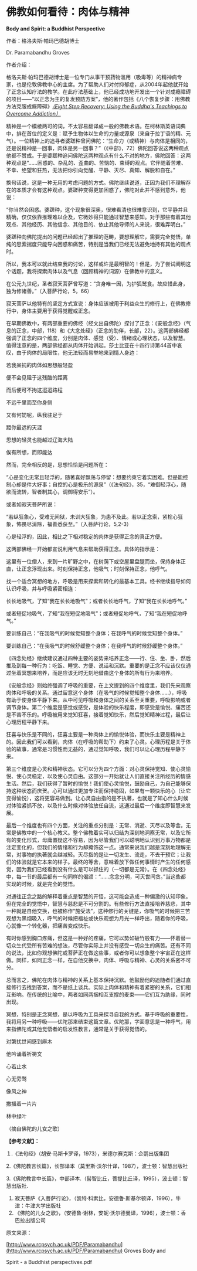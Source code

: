 # 佛教如何看待：肉体与精神

**Body and Spirit: a Buddhist Perspective**

作者：格洛夫斯·帕玛巴德胡博士

Dr. Paramabandhu Groves

作者介绍：

格洛夫斯·帕玛巴德胡博士是一位专门从事干预药物滥用（吸毒等）的精神病专家，也是伦敦佛教中心的主席。为了帮助人们对付抑郁症，从2004年起他就开始了正念认知疗法的教学。在此疗法基础上，他已经成功地开发出一个针对成瘾障碍的项目——“以正念为主的复发预防方案”，他的著作包括《八个恢复步骤：用佛教方法克服成瘾障碍》[_（Eight Step Recovery: Using the Buddha's Teachings to Overcome Addiction）_](https://www.amazon.cn/Eight-Step-Recovery-Using-the-Buddha-s-Teachings-to-Overcome-Addiction-Mason-John-Valerie/dp/1909314021/ref=sr_1_1?s=books&ie=UTF8&qid=1468813455&sr=1-1)

精神是一个模棱两可的词，不太容易翻译成一般的佛教术语。在柯林斯英语词典中，排在首位的定义是：赋予生物体以生命的力量或源泉（来自于拉丁语的精、元气）。一位精神上的追寻者婆蹉种曾问佛陀：“生命力（或精神）与肉体是相同的，还是说精神是一回事，肉体是另一回事？”（《中部》，72）佛陀回答说这两种观点他都不赞成。于是婆蹉种追问佛陀这两种观点有什么不对的地方，佛陀回答：这两种观点是“……困惑的、杂乱的、歪曲的、苦恼的、束缚的观点。它伴随着苦难、不幸、绝望和狂热，无法把你引向觉醒、平静、灭尽、真知、解脱和自在。”

换句话说，这是一种无用的考虑问题的方式。佛陀继续说道，正因为我们不理解存在的本质才会有这种观点。婆蹉种变得更加困惑了，佛陀对此并不感到意外，他说：

“你当然会困惑。婆蹉种，这个现象很深奥，很难看清也很难意识到，它平静并且精确，仅仅依靠推理难以企及，它微妙得只能通过智慧来感知。对于那些有着其他观点、其他经历、其他信念、其他目的、依止其他导师的人来说，很难弄明白。”

婆蹉种向佛陀提出的问题已经超出了推理的范畴，要想理解它，需要完全觉悟，单纯的思索揣度只能导向困惑和痛苦，特别是当我们已经无法避免地持有其他的观点时。

所以，我本可以就此结束我的讨论，这样或许是最明智的！但是，为了尝试阐明这个话题，我将探索肉体以及气息（回顾精神的词源）在佛教中的意义。

在公元九世纪，圣者寂天菩萨曾写道：“贪身唯一因，为护狐鹫食。故应惜此身，独为修诸善。”（入菩萨行论，5，66）

寂天菩萨以他特有的坚定方式宣说：身体应该被用于利益众生的修行上，在佛教修行中，身体主要用于获得觉醒或正念。

在早期佛教中，有两部重要的佛经（经文出自佛陀）探讨了正念：《安般念经》（气息的正念，中部，118）和《大念处经》（正念的助伴，长部，22）。这两部佛经都强调了正念的四个维度，分别是肉体、感觉（受）、情绪或心理状态，以及智慧。值得注意的是，两部佛经都从肉体开始讲起。莎士比亚在十四行诗第44首中哀叹，由于肉体的局限性，他无法轻而易举地来到情人身边：

若我呆钝的肉体如思想般轻盈

便不会见阻于这残酷的距离

而后便可不拘这迢迢路程

不远千里而至你身侧

又有何妨呢，纵我驻足于

距你最远的天涯

思想的轻灵也能越过辽海大陆

俟有所想，而即能达

然而，完全相反的是，思想恰恰是问题所在：

“心是变化无常且轻浮的，随著喜好飘荡与停留：想要约束它着实困难。但是能控制心却是件大好事；自控的心是极乐的源泉”（《法句经》，35，“难御轻浮心，随欲而流转，智者制其心，调御得安乐”）。

或者如寂天菩萨所说：

“若纵狂象心，受难无间狱，未训大狂象，为患不及此。若以正念索，紧栓心狂象，怖畏尽消除，福善悉获至。”（入菩萨行论，5,2-3）

心是轻浮的，因此，相比之下相对稳定的肉体是获得正念的真正方便。

这两部佛经一开始都宣说利用气息来帮助获得正念。具体的指示是：

这里有一位僧人，来到一片旷野之中，在树荫下或空屋里盘腿而坐，保持身体正直，让正念浮现出来。时刻保持正念，他吸气；时刻保持正念，他呼气。

找一个适合冥想的地方，呼吸是用来探索和转化的最基本工具。经书继续指导如何认识呼吸，并与呼吸紧密相连：

长长地吸气，了知“我在长长地吸气”；或者长长地呼气，了知“我在长长地呼气。”

或者短促地吸气，了知“我在短促地吸气”；或者短促地呼气，了知“我在短促地呼气。”

要训练自己：“在我吸气的时候觉知整个身体；在我呼气的时候觉知整个身体。”

要训练自己：“在我吸气的时候舒缓整个身体；在我呼气的时候舒缓整个身体。”

《四念处经》继续建议通过四种主要的姿势来培养正念——行、住、坐、卧，然后推及到每一种行为：吃饭、睡觉、方便、说话和沉默。重要的是正念不应该仅仅通过坐着冥想来培养，而是应该无时无刻地借由这个身体的所有行为来培养。

《安般念经》则始终强调了呼吸的重要，在上文提到的四个维度里，我们先来观察肉体和呼吸的关系。通过留意这个身体（在吸气的时候觉知整个身体……），呼吸有助于使身体平静下来。从中可见呼吸和身体之间的关系至关重要，呼吸影响或者调节身体。第二个维度是感觉或感受，是体验的快乐程度，即感受是愉悦、痛苦还是不苦不乐的。呼吸被用来觉知狂喜，接着觉知快乐，然后觉知精神过程，最后让心理历程平静下来。

狂喜与快乐是不同的，狂喜主要是一种肉体上的愉悦体验，而快乐主要是精神上的。因此我们可以看到，肉体（在呼吸的帮助下）约束了心灵。心理历程是关于体验的故事，通常是习惯性而无益的，通过觉知呼吸，我们可以让心理历程平静下来。

第三个维度是心灵和精神状态。它可以分为四个方面：对心灵保持觉知、使心灵愉悦、使心灵稳定，以及使心灵自由。这部分一开始就让人们直接关注所经历的情感生活。然后，我们获得了暂时的愉悦！我们使心灵愉悦，鼓励自己，为自己能够保持这种状态而庆贺。心可以通过更加专注而保持稳固，如果有一颗快乐的心（让它变得愉悦），这将更容易做到。让心灵自由指的是不执著，也就是了知心什么时候对体验紧抓不放，以及什么时候对体验放任自流，这通过最后一个维度即智慧来发展。

最后一个维度也有四个方面，关注的重点分别是：无常、消逝、灭尽以及等舍。无常是佛教中的一个核心教义。整个佛教着实可以归结为深刻地洞察无常，以及它所有的变化形式，毋庸置疑这不容易，因为尽管我们可以聪明地认识到万事万物都是注定变化的，但我们的情绪和行为却掩饰这一点。通常来说我们越是深刻地理解无常，对事物的执著就会越减轻。灭尽指的是让一切发生、流走，不去干预它；让我们的体验就是它本来的样子。最终的等舍，意味着放下做任何事情时产生的任何感觉，因为我们已经看到没有什么是可以抓住的（一切都是无常）。在《四念处经》中，每一节的最后都有一句同样的偈颂：“……念念分明，可灭世间贪。”当这些都实现的时候，就是完全的觉悟。

对通往正念之路的解释着重点是智慧的开悟，这可能会造成一种偏激的认知印象。但在完全的觉悟中，智慧与慈悲是不可分割的。有些修行方法直接培养慈悲，其中一种就是自他交换，也被称作“施受法”，这种修行的关键是，你吸气的时候把三苦观想为黑烟吸入，呼气的时候把福祉或快乐观想为月光一样呼出，随着你的呼吸，心就像一个转化器，把痛苦变成快乐。

有时你感到胸口疼痛，但这是一种好的疼痛，它可以势如破竹般有力——怀着替一切众生代受所有苦难的想法，尽管你实际上并没有感受一切众生的痛苦。还有不同的说法，比如你观想佛陀或菩萨正在做这些事，或者你可以想象整个宇宙正在这样做。同样，如同正念一样，在自他交换中，肉体、呼吸与精神、心灵的关系密不可分。

总而言之，佛陀在肉体与精神的关系上基本保持沉默。他鼓励他的追随者们通过直接修行去找到答案，而不是纸上谈兵。实际上肉体和精神有着紧密的关系，它们相互影响。在传统的比喻中，两者如同两捆相互支撑的麦束——它们互为助缘，同时出现。

冥想，特别是正念冥想，是以呼吸为工具来探寻自我的方式。基于呼吸的重要性，我将用另一种呼吸——优陀那来结束这篇文章。优陀那，字面意思是一种呼气，用来指佛陀或其他觉悟者的启发性教言，通常是关于获得觉悟的。

对繁扰世间感到麻木

他吟诵着祈祷文

心若止水

心无旁骛

像风之神

撒播着一片片

林中绿叶

（摘自佛陀的儿女之歌）

**【参考文献】：**

１.《法句经》（胡安·马斯卡罗译，1973），米德尔赛克斯：企鹅出版集团

2.《佛陀教言长篇》，长部译本（莫里斯·沃尔什译，1987），波士顿：智慧出版社

3.《佛陀教言中长篇》，中部译本.（髻智比丘，菩提比丘译，1995），波士顿：智慧出版社.

1. 寂天菩萨《入菩萨行论》，（凯特·科索比，安德鲁·斯基尔顿译，1996），牛津：牛津大学出版社
2. 《佛陀的儿女之歌》，（安德鲁·谢林，安妮·沃尔德曼译，1996），波士顿：香巴拉出版公司

原文来源：

[http://www.rcpsych.ac.uk/PDF/Paramabandhu](http://www.rcpsych.ac.uk/PDF/Paramabandhu) Groves Body and

Spirit - a Buddhist perspectivex.pdf

